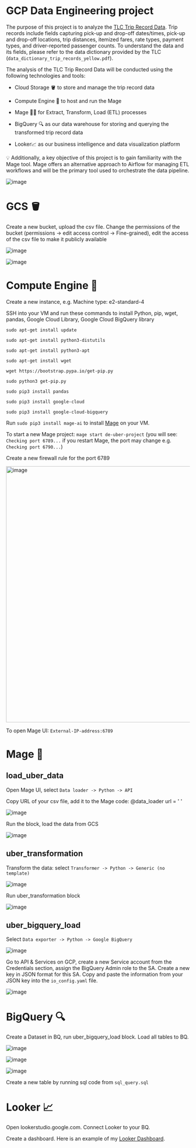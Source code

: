 # GCP Data Engineering project

The purpose of this project is to analyze the [TLC Trip Record Data](https://www.nyc.gov/site/tlc/about/tlc-trip-record-data.page). Trip records include fields capturing pick-up and drop-off dates/times, pick-up and drop-off locations, trip distances, itemized fares, rate types, payment types, and driver-reported passenger counts. To understand the data and its fields, please refer to the data dictionary provided by the TLC (`data_dictionary_trip_records_yellow.pdf`). 


The analysis of the TLC Trip Record Data will be conducted using the following technologies and tools:




- Cloud Storage 🪣 to store and manage the trip record data

- Compute Engine 💽 to host and run the Mage 

- Mage 🧙‍♂️ for Extract, Transform, Load (ETL) processes

- BigQuery 🔍 as our data warehouse for storing and querying the transformed trip record data

- Looker📈 as our business intelligence and data visualization platform



    
💡 Additionally, a key objective of this project is to gain familiarity with the Mage tool. Mage offers an alternative approach to Airflow for managing ETL workflows and will be the primary tool used to orchestrate the data pipeline.



![image](https://github.com/janaom/GCP-DE-project-uber-etl-pipeline/assets/83917694/6cada155-6df3-4497-8410-ab0d9f4d0b09)




# GCS 🪣

Create a new bucket, upload the csv file. Change the permissions of the bucket (permissions -> edit access control -> Fine-grained), edit the access of the csv file to make it publicly available

![image](https://github.com/janaom/GCP_DE_project_uber_etl_pipeline/assets/83917694/66511ae3-9543-4d96-b6d9-22f8a6ac1483)

![image](https://github.com/janaom/GCP_DE_project_uber_etl_pipeline/assets/83917694/38b135a9-1b16-4e15-b082-0aecc5942c30)


# Compute Engine 💽

Create a new instance, e.g. Machine type: e2-standard-4

SSH into your VM and run these commands to install Python, pip, wget, pandas, Google Cloud Library, Google Cloud BigQuery library 

`sudo apt-get install update`

`sudo apt-get install python3-distutils`

`sudo apt-get install python3-apt`

`sudo apt-get install wget`

`wget https://bootstrap.pypa.io/get-pip.py`

`sudo python3 get-pip.py`

`sudo pip3 install pandas`

`sudo pip3 install google-cloud`

`sudo pip3 install google-cloud-bigquery`


Run `sudo pip3 install mage-ai` to install [Mage](https://github.com/mage-ai/mage-ai#%EF%B8%8F-install) on your VM.

To start a new Mage project: `mage start de-uber-project` (you will see: `Checking port 6789...` if you restart Mage, the port may change e.g. `Checking port 6790...`)

Create a new firewall rule for the port 6789

<img width="700" alt="image" src="https://github.com/janaom/GCP-DE-project-uber-etl-pipeline/assets/83917694/5e2344e7-69d4-4e11-aa89-d9ed23888e1f">


To open Mage UI: `External-IP-address:6789`


# Mage 🧙

## load_uber_data

Open Mage UI, select `Data loader -> Python -> API`

Copy URL of your csv file, add it to the Mage code: @data_loader url = ' '

![image](https://github.com/janaom/GCP_DE_project_uber_etl_pipeline/assets/83917694/9d125cee-63f2-4802-a7a4-b75f0be9bc63)

Run the block, load the data from GCS

![image](https://github.com/janaom/GCP_DE_project_uber_etl_pipeline/assets/83917694/e5e01438-4a74-4e12-b0bc-f037f6b42d74)

## uber_transformation

Transform the data: select `Transformer -> Python -> Generic (no template)`

![image](https://github.com/janaom/GCP_DE_project_uber_etl_pipeline/assets/83917694/39995cd8-b34d-42b7-b605-566e5b4efbbb)

Run uber_transformation block

![image](https://github.com/janaom/GCP_DE_project_uber_etl_pipeline/assets/83917694/76893241-b06a-4862-ae7a-1bdf22a85859)

## uber_bigquery_load

Select `Data exporter -> Python -> Google BigQuery`

![image](https://github.com/janaom/GCP_DE_project_uber_etl_pipeline/assets/83917694/c714ee7d-5de3-4e8a-b83e-40e12c1ebd0f)

Go to API & Services on GCP, create a new Service account from the Credentials section, assign the BigQuery Admin role to the SA. Create a new key in JSON format for this SA.
Copy and paste the information from your JSON key into the `io_config.yaml` file.

![image](https://github.com/janaom/GCP_DE_project_uber_etl_pipeline/assets/83917694/27f5b21a-769c-47ea-b03a-89cb20cec313)


# BigQuery 🔍

Create a Dataset in BQ, run uber_bigquery_load block. Load all tables to BQ.

![image](https://github.com/janaom/GCP_DE_project_uber_etl_pipeline/assets/83917694/829677c2-d407-4726-830a-a1d86ceea3d6)

![image](https://github.com/janaom/GCP_DE_project_uber_etl_pipeline/assets/83917694/91b1924e-412b-471d-ae28-4d8b0769cfee)

![image](https://github.com/janaom/GCP_DE_project_uber_etl_pipeline/assets/83917694/b265a460-45fa-423a-b5ee-50cc6277a293)

Create a new table by running sql code from `sql_query.sql`


# Looker 📈

Open lookerstudio.google.com. Connect Looker to your BQ.

Create a dashboard. Here is an example of my [Looker Dashboard](https://lookerstudio.google.com/s/twWLPhtdgPI).
